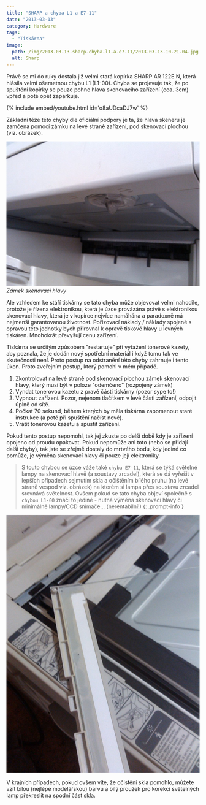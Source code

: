 ```yaml
---
title: "SHARP a chyba L1 a E7-11"
date: "2013-03-13"
category: Hardware
tags: 
  - "Tiskárna"
image: 
  path: /img/2013-03-13-sharp-chyba-l1-a-e7-11/2013-03-13-10.21.04.jpg
  alt: Sharp
---
```


Právě se mi do ruky dostala již velmi stará kopírka SHARP AR 122E N, která hlásila velmi ošemetnou chybu L1 (L1-00). Chyba se projevuje tak, že po spuštění kopírky se pouze pohne hlava skenovacího zařízení (cca. 3cm) vpřed a poté opět zaparkuje.

{% include embed/youtube.html id='o8aUDcaDJ7w' %}

Základní téze této chyby dle oficiální podpory je ta, že hlava skeneru je zamčena pomocí zámku na levé straně zařízení, pod skenovací plochou (viz. obrázek).

![lock](/img/2013-03-13-sharp-chyba-l1-a-e7-11/2013-03-13-10.20.44.jpg)
_Zámek skenovací hlavy_

Ale vzhledem ke stáří tiskárny se tato chyba může objevovat velmi nahodile, protože je řízena elektronikou, která je úzce provázána právě s elektronikou skenovací hlavy, která je v kopírce nejvíce namáhána a paradoxně má nejmenší garantovanou životnost. 
Pořizovací náklady / náklady spojené s opravou této jednotky bych přirovnal k opravě tiskové hlavy u levných tiskáren. Mnohokrát převyšují cenu zařízení.

Tiskárna se určitým způsobem "restartuje" při vytažení tonerové kazety, aby poznala, že je dodán nový spotřební materiál i když tomu tak ve skutečnosti není. Proto postup na odstranění této chyby zahrnuje i tento úkon. Proto zveřejním postup, který pomohl v mém případě.

1. Zkontrolovat na levé straně pod skenovací plochou zámek skenovací hlavy, který musí být v poloze "odemčeno" (rozpojený zámek)
2. Vyndat tonerovou kazetu z pravé části tiskárny (pozor sype to!)
3. Vypnout zařízení. Pozor, nejenom tlačítkem v levé části zařízení, odpojit úplně od sítě.
4. Počkat 70 sekund, během kterých by měla tiskárna zapomenout staré instrukce (a poté při spuštění načíst nové).
5. Vrátit tonerovou kazetu a spustit zařízení.

Pokud tento postup nepomohl, tak jej zkuste po delší době kdy je zařízení opojeno od proudu opakovat.
Pokud nepomůže ani toto (nebo se přidají další chyby), tak jste se zřejmě dostaly do mrtvého bodu, kdy jediné co pomůže, je výměna skenovací hlavy či pouze její elektroniky.

> S touto chybou se úzce váže také `chyba E7-11`, která se týká světelné lampy na skenovací hlavě (a soustavy zrcadel), která se dá vyřešit v lepších případech sejmutím skla a očištěním bílého pruhu (na levé straně vespod viz. obrázek) na kterém si lampa přes soustavu zrcadel srovnává světelnost. 
Ovšem pokud se tato chyba objeví společně s `chybou L1-00` značí to jediné - nutná výměna skenovací hlavy či minimálně lampy/CCD snímače... (nerentabilní!)
{: .prompt-info }

![scannner](/img/2013-03-13-sharp-chyba-l1-a-e7-11/2013-03-13-12.47.53.jpg)

V krajních případech, pokud ovšem víte, že očistění skla pomohlo, můžete vzít bílou (nejlépe modelářskou) barvu a bílý proužek pro korekci světelných lamp překreslit na spodní část skla.